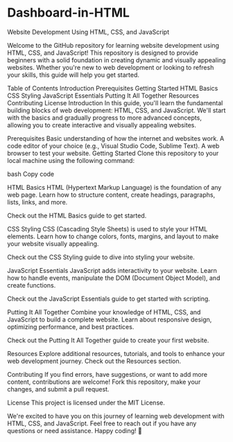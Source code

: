 # Dashboard-in-HTML
Website Development Using HTML, CSS, and JavaScript

Welcome to the GitHub repository for learning website development using HTML, CSS, and JavaScript! This repository is designed to provide beginners with a solid foundation in creating dynamic and visually appealing websites. Whether you're new to web development or looking to refresh your skills, this guide will help you get started.

Table of Contents
Introduction
Prerequisites
Getting Started
HTML Basics
CSS Styling
JavaScript Essentials
Putting It All Together
Resources
Contributing
License
Introduction
In this guide, you'll learn the fundamental building blocks of web development: HTML, CSS, and JavaScript. We'll start with the basics and gradually progress to more advanced concepts, allowing you to create interactive and visually appealing websites.

Prerequisites
Basic understanding of how the internet and websites work.
A code editor of your choice (e.g., Visual Studio Code, Sublime Text).
A web browser to test your website.
Getting Started
Clone this repository to your local machine using the following command:

bash
Copy code

HTML Basics
HTML (Hypertext Markup Language) is the foundation of any web page. Learn how to structure content, create headings, paragraphs, lists, links, and more.

Check out the HTML Basics guide to get started.

CSS Styling
CSS (Cascading Style Sheets) is used to style your HTML elements. Learn how to change colors, fonts, margins, and layout to make your website visually appealing.

Check out the CSS Styling guide to dive into styling your website.

JavaScript Essentials
JavaScript adds interactivity to your website. Learn how to handle events, manipulate the DOM (Document Object Model), and create functions.

Check out the JavaScript Essentials guide to get started with scripting.

Putting It All Together
Combine your knowledge of HTML, CSS, and JavaScript to build a complete website. Learn about responsive design, optimizing performance, and best practices.

Check out the Putting It All Together guide to create your first website.

Resources
Explore additional resources, tutorials, and tools to enhance your web development journey. Check out the Resources section.

Contributing
If you find errors, have suggestions, or want to add more content, contributions are welcome! Fork this repository, make your changes, and submit a pull request.

License
This project is licensed under the MIT License.

We're excited to have you on this journey of learning web development with HTML, CSS, and JavaScript. Feel free to reach out if you have any questions or need assistance. Happy coding! 🚀
